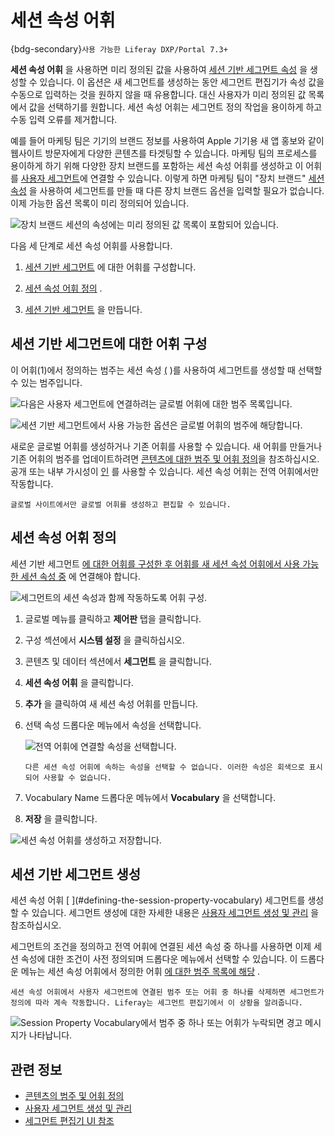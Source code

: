 # 세션 속성 어휘

{bdg-secondary}`사용 가능한 Liferay DXP/Portal 7.3+`

**세션 속성 어휘** 을 사용하면 미리 정의된 값을 사용하여 [세션 기반 세그먼트 속성](../../site-building/personalizing-site-experience/segmentation/segments-editor-ui-reference.md#session-properties) 을 생성할 수 있습니다. 이 옵션은 새 세그먼트를 생성하는 동안 세그먼트 편집기가 속성 값을 수동으로 입력하는 것을 원하지 않을 때 유용합니다. 대신 사용자가 미리 정의된 값 목록에서 값을 선택하기를 원합니다. 세션 속성 어휘는 세그먼트 정의 작업을 용이하게 하고 수동 입력 오류를 제거합니다.

예를 들어 마케팅 팀은 기기의 브랜드 정보를 사용하여 Apple 기기용 새 앱 홍보와 같이 웹사이트 방문자에게 다양한 콘텐츠를 타겟팅할 수 있습니다. 마케팅 팀의 프로세스를 용이하게 하기 위해 다양한 장치 브랜드를 포함하는 세션 속성 어휘를 생성하고 이 어휘를 [사용자 세그먼트](../../site-building/personalizing-site-experience/segmentation/creating-and-managing-user-segments.md)에 연결할 수 있습니다. 이렇게 하면 마케팅 팀이 "장치 브랜드" [세션 속성](../../site-building/personalizing-site-experience/segmentation/segments-editor-ui-reference.md#session-properties) 을 사용하여 세그먼트를 만들 때 다른 장치 브랜드 옵션을 입력할 필요가 없습니다. 이제 가능한 옵션 목록이 미리 정의되어 있습니다.

![장치 브랜드 세션의 속성에는 미리 정의된 값 목록이 포함되어 있습니다.](./session-property-vocabularies/images/07.png)

다음 세 단계로 세션 속성 어휘를 사용합니다.

1. [세션 기반 세그먼트](#configuring-the-vocabulary-for-the-session-based-segment) 에 대한 어휘를 구성합니다.

1. [세션 속성 어휘 정의](#defining-the-session-property-vocabulary) .

1. [세션 기반 세그먼트](#creating-the-session-based-segment) 을 만듭니다.

## 세션 기반 세그먼트에 대한 어휘 구성

이 어휘(1)에서 정의하는 범주는 세션 속성 [(](../../site-building/personalizing-site-experience/segmentation/segments-editor-ui-reference.md#session-properties) )를 사용하여 세그먼트를 생성할 때 선택할 수 있는 범주입니다.

![다음은 사용자 세그먼트에 연결하려는 글로벌 어휘에 대한 범주 목록입니다.](./session-property-vocabularies/images/01.png)

![세션 기반 세그먼트에서 사용 가능한 옵션은 글로벌 어휘의 범주에 해당합니다.](./session-property-vocabularies/images/02.png)

새로운 글로벌 어휘를 생성하거나 기존 어휘를 사용할 수 있습니다. 새 어휘를 만들거나 기존 어휘의 범주를 업데이트하려면 [콘텐츠에 대한 범주 및 어휘 정의](./defining-categories-and-vocabularies-for-content.md)을 참조하십시오. 공개 또는 내부 가시성이 [인](./organizing-content-with-categories-and-tags.md#vocabulary-visibility) 를 사용할 수 있습니다. 세션 속성 어휘는 전역 어휘에서만 작동합니다.

```{note}
글로벌 사이트에서만 글로벌 어휘를 생성하고 편집할 수 있습니다.
```

## 세션 속성 어휘 정의

세션 기반 세그먼트 [에 대한 어휘를 구성한 후 어휘를 새 세션 속성 어휘에서 사용 가능한 세션 속성 중](#configuring-the-vocabulary-for-the-session-based-segment) 에 연결해야 합니다.

![세그먼트의 세션 속성과 함께 작동하도록 어휘 구성.](./session-property-vocabularies/images/03.png)

1. 글로벌 메뉴를 클릭하고 **제어판** 탭을 클릭합니다.

1. 구성 섹션에서 **시스템 설정** 을 클릭하십시오.

1. 콘텐츠 및 데이터 섹션에서 **세그먼트** 을 클릭합니다.

1. **세션 속성 어휘** 을 클릭합니다.

1. **추가** 을 클릭하여 새 세션 속성 어휘를 만듭니다.

1. 선택 속성 드롭다운 메뉴에서 속성을 선택합니다.

    ![전역 어휘에 연결할 속성을 선택합니다.](./session-property-vocabularies/images/06.png)

    ```{note}
    다른 세션 속성 어휘에 속하는 속성을 선택할 수 없습니다. 이러한 속성은 회색으로 표시되어 사용할 수 없습니다.
    ```

1. Vocabulary Name 드롭다운 메뉴에서 **Vocabulary** 을 선택합니다.
1. **저장** 을 클릭합니다.

![세션 속성 어휘를 생성하고 저장합니다.](./session-property-vocabularies/images/05.gif)

## 세션 기반 세그먼트 생성

세션 속성 어휘 [ [](#configuring-the-vocabulary-for-the-session-based-segment) ](#defining-the-session-property-vocabulary) 세그먼트를 생성할 수 있습니다. 세그먼트 생성에 대한 자세한 내용은 [사용자 세그먼트 생성 및 관리](../../site-building/personalizing-site-experience/segmentation/creating-and-managing-user-segments.md#creating-user-segments) 을 참조하십시오.

세그먼트의 조건을 정의하고 전역 어휘에 연결된 세션 속성 중 하나를 사용하면 이제 세션 속성에 대한 조건이 사전 정의되며 드롭다운 메뉴에서 선택할 수 있습니다. 이 드롭다운 메뉴는 세션 속성 어휘에서 정의한 어휘 [에 대한 범주 목록에 해당](#defining-the-session-property-vocabulary) .

```{important}
세션 속성 어휘에서 사용자 세그먼트에 연결된 범주 또는 어휘 중 하나를 삭제하면 세그먼트가 정의에 따라 계속 작동합니다. Liferay는 세그먼트 편집기에서 이 상황을 알려줍니다.
```

![Session Property Vocabulary에서 범주 중 하나 또는 어휘가 누락되면 경고 메시지가 나타납니다.](./session-property-vocabularies/images/08.png)

## 관련 정보

- [콘텐츠의 범주 및 어휘 정의](./defining-categories-and-vocabularies-for-content.md)
- [사용자 세그먼트 생성 및 관리](../../site-building/personalizing-site-experience/segmentation/creating-and-managing-user-segments.md#creating-user-segments)
- [세그먼트 편집기 UI 참조](../../site-building/personalizing-site-experience/segmentation/segments-editor-ui-reference.md)
